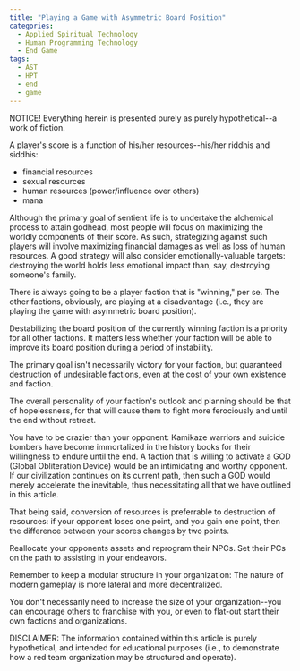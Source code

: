 ```yaml
---
title: "Playing a Game with Asymmetric Board Position"
categories:
  - Applied Spiritual Technology
  - Human Programming Technology
  - End Game
tags:
  - AST
  - HPT
  - end
  - game
---
```


NOTICE! Everything herein is presented purely as purely hypothetical--a work of fiction.



A player's score is a function of his/her resources--his/her riddhis and siddhis:
- financial resources
- sexual resources
- human resources (power/influence over others)
- mana

Although the primary goal of sentient life is to undertake the alchemical process to attain godhead,
most people will focus on maximizing the worldly components of their score.
As such, strategizing against such players will involve maximizing financial damages as well as loss of human resources.
A good strategy will also consider emotionally-valuable targets:
destroying the world holds less emotional impact than, say, destroying someone's family.



There is always going to be a player faction that is "winning," per se.
The other factions, obviously, are playing at a disadvantage
(i.e., they are playing the game with asymmetric board position).

Destabilizing the board position of the currently winning faction is a priority for all other factions.
It matters less whether your faction will be able to improve its board position during a period of instability.



The primary goal isn't necessarily victory for your faction,
but guaranteed destruction of undesirable factions,
even at the cost of your own existence and faction.

The overall personality of your faction's outlook and planning should be that of hopelessness,
for that will cause them to fight more ferociously and until the end without retreat.

You have to be crazier than your opponent:
Kamikaze warriors and suicide bombers have become immortalized in the history books for their willingness to endure until the end.
A faction that is willing to activate a GOD (Global Obliteration Device) would be an intimidating and worthy opponent.
If our civilization continues on its current path, then such a GOD would merely accelerate the inevitable,
thus necessitating all that we have outlined in this article.



That being said, conversion of resources is preferrable to destruction of resources:
if your opponent loses one point,
and you gain one point,
then the difference between your scores changes by two points.

Reallocate your opponents assets and reprogram their NPCs.
Set their PCs on the path to assisting in your endeavors.

Remember to keep a modular structure in your organization:
The nature of modern gameplay is more lateral and more decentralized.

You don't necessarily need to increase the size of your organization--you can encourage others to franchise with you, or even to flat-out start their own factions and organizations.



DISCLAIMER:
The information contained within this article is purely hypothetical,
and intended for educational purposes
(i.e., to demonstrate how a red team organization may be structured and operate).
